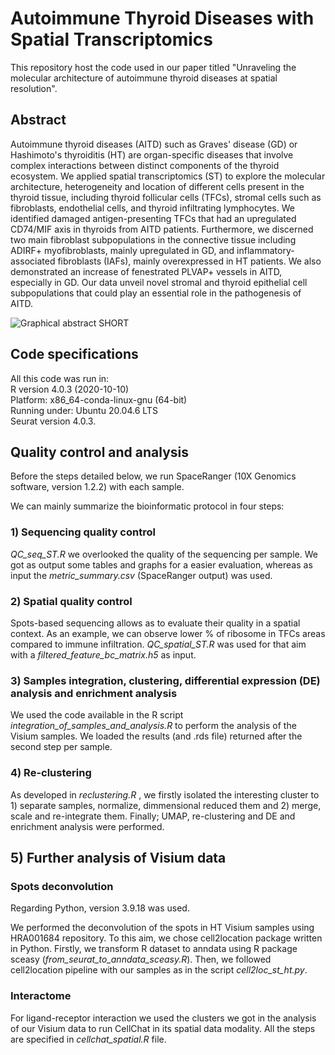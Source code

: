# Autoimmune Thyroid Diseases with Spatial Transcriptomics

This repository host the code used in our paper titled "Unraveling the molecular architecture of autoimmune thyroid diseases at spatial resolution". 

## Abstract

Autoimmune thyroid diseases (AITD) such as Graves' disease (GD) or Hashimoto's thyroiditis (HT) are organ-specific diseases that involve complex interactions between distinct components of the thyroid ecosystem. We applied spatial transcriptomics (ST) to explore the molecular architecture, heterogeneity and location of different cells present in the thyroid tissue, including thyroid follicular cells (TFCs), stromal cells such as fibroblasts, endothelial cells, and thyroid infiltrating lymphocytes. We identified damaged antigen-presenting TFCs that had an upregulated CD74/MIF axis in thyroids from AITD patients. Furthermore, we discerned two main fibroblast subpopulations in the connective tissue including ADIRF+ myofibroblasts, mainly upregulated in GD, and inflammatory-associated fibroblasts (IAFs), mainly overexpressed in HT patients. We also demonstrated an increase of fenestrated PLVAP+ vessels in AITD, especially in GD. Our data unveil novel stromal and thyroid epithelial cell subpopulations that could play an essential role in the pathogenesis of AITD.

![Graphical abstract SHORT](https://github.com/endonutriHUPR/AITD_SpatialTranscriptomics/assets/114569590/b0dd194a-2250-4524-9c07-f83096a7387b)

## Code specifications

All this code was run in:<br>
R version 4.0.3 (2020-10-10)<br>
Platform: x86_64-conda-linux-gnu (64-bit)<br>
Running under: Ubuntu 20.04.6 LTS<br>
Seurat version 4.0.3.

## Quality control and analysis

Before the steps detailed below, we run SpaceRanger (10X Genomics software, version 1.2.2) with each sample.

We can mainly summarize the bioinformatic protocol in four steps:

### 1) Sequencing quality control

_QC_seq_ST.R_ we overlooked the quality of the sequencing per sample. We got as output some tables and graphs for a easier evaluation, whereas as input the _metric_summary.csv_ (SpaceRanger output) was used.

### 2) Spatial quality control

Spots-based sequencing allows as to evaluate their quality in a spatial context. As an example, we can observe lower % of ribosome in TFCs areas compared to immune infiltration. _QC_spatial_ST.R_ was used for that aim with a _filtered_feature_bc_matrix.h5_ as input.

### 3) Samples integration, clustering, differential expression (DE) analysis and enrichment analysis

We used the code available in the R script _integration_of_samples_and_analysis.R_ to perform the analysis of the Visium samples. We loaded the results (and .rds file) returned after the second step per sample. 

### 4) Re-clustering

As developed in _reclustering.R_ , we firstly isolated the interesting cluster to 1) separate samples, normalize, dimmensional reduced them and 2) merge, scale and re-integrate them. Finally; UMAP, re-clustering and DE and enrichment analysis were performed. 

## 5) Further analysis of Visium data
### Spots deconvolution

Regarding Python, version 3.9.18 was used. 

We performed the deconvolution of the spots in HT Visium samples using HRA001684 repository. To this aim, we chose cell2location package written in Python. Firstly, we transform R dataset to anndata using R package sceasy (_from_seurat_to_anndata_sceasy.R_). Then, we followed cell2location pipeline with our samples as in the script _cell2loc_st_ht.py_.

### Interactome
For ligand-receptor interaction we used the clusters we got in the analysis of our Visium data to run CellChat in its spatial data modality. All the steps are specified in _cellchat_spatial.R_ file.
